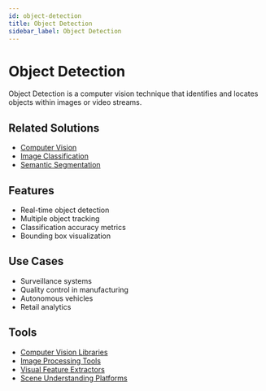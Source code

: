```yaml
---
id: object-detection
title: Object Detection
sidebar_label: Object Detection
---
```


# Object Detection

Object Detection is a computer vision technique that identifies and locates objects within images or video streams.

## Related Solutions

- [Computer Vision](./computer-vision)
- [Image Classification](./image-classification)
- [Semantic Segmentation](./semantic-segmentation)

## Features

- Real-time object detection
- Multiple object tracking
- Classification accuracy metrics
- Bounding box visualization

## Use Cases

- Surveillance systems
- Quality control in manufacturing
- Autonomous vehicles
- Retail analytics

## Tools

- [Computer Vision Libraries](../tools/computer-vision-libraries)
- [Image Processing Tools](../tools/image-processing-tools)
- [Visual Feature Extractors](../tools/visual-feature-extractors)
- [Scene Understanding Platforms](../tools/scene-understanding-platforms)

